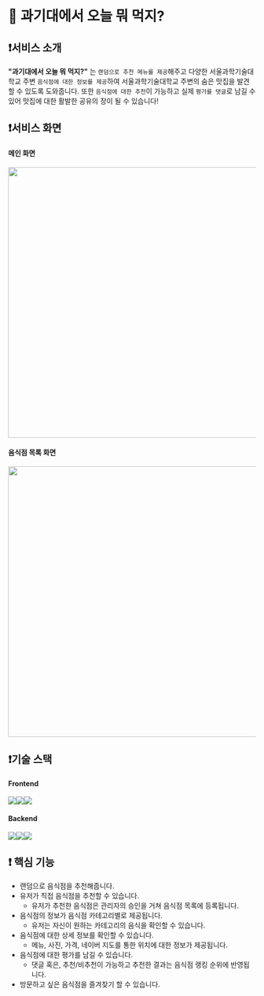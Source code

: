 🧐 과기대에서 오늘 뭐 먹지?
=============
## ❗️서비스 소개
**"과기대에서 오늘 뭐 먹지?"** 는 `랜덤으로 추천 메뉴를 제공`해주고 다양한 서울과학기술대학교 주변 `음식점에 대한 정보를
제공`하여 서울과학기술대학교 주변의 숨은 맛집을 발견할 수 있도록 도와줍니다. 또한 `음식점에 대한 추천`이 가능하고 실제 `평가를 댓글`로 남길 수 있어 맛집에 대한 활발한 공유의 장이 될 수 있습니다!

## ❗️서비스 화면
#### 메인 화면
<p align="center" >
  <img width="550" src="https://github.com/chaeyoungeee/ST-What-To-Eat/assets/102286483/2393706e-b4b5-41de-bee2-9772c099284c">
</p>

#### 음식점 목록 화면
<p align="center" >
  <img width="550" src="https://github.com/chaeyoungeee/ST-What-To-Eat/assets/102286483/705dbd1b-1a73-4275-99fc-5f8ebe4fcbc5">
</p>

## ❗️기술 스택
#### Frontend <br>
<img src="https://img.shields.io/badge/React-61DAFB?style=for-the-badge&logo=React&logoColor=black"><img src="https://img.shields.io/badge/Bootstrap-1572B6?style=for-the-badge&logo=Css&logoColor=white"><img src="https://img.shields.io/badge/Redux-764ABC?style=for-the-badge&logo=Redux&logoColor=purple">
#### Backend <br>
<img src="https://img.shields.io/badge/Node.js-5FA04E?style=for-the-badge&logo=Redux&logoColor=purple"><img src="https://img.shields.io/badge/MongDB-47A248?style=for-the-badge&logo=Redux&logoColor=white"><img src="https://img.shields.io/badge/Amazon S3-569A31?style=for-the-badge&logo=Redux&logoColor=white">

## ❗️ 핵심 기능
- 랜덤으로 음식점을 추천해줍니다.
- 유저가 직접 음식점을 추천할 수 있습니다.
  - 유저가 추천한 음식점은 관리자의 승인을 거쳐 음식점 목록에 등록됩니다.
- 음식점의 정보가 음식점 카테고리별로 제공됩니다.
  - 유저는 자신이 원하는 카테고리의 음식을 확인할 수 있습니다.
- 음식점에 대한 상세 정보를 확인할 수 있습니다.
  - 메뉴, 사진, 가격, 네이버 지도를 통한 위치에 대한 정보가 제공됩니다.
- 음식점에 대한 평가를 남길 수 있습니다.
  - 댓글 혹은, 추천/비추천이 가능하고 추천한 결과는 음식점 랭킹 순위에 반영됩니다.
- 방문하고 싶은 음식점을 즐겨찾기 할 수 있습니다.
